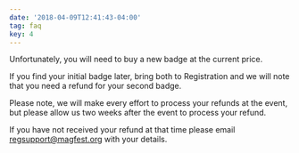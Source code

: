 ```yaml
---
date: '2018-04-09T12:41:43-04:00'
tag: faq
key: 4
---
```

Unfortunately, you will need to buy a new badge at the current price.

If you find your initial badge later, bring both to Registration and we will note that you need a refund for your second badge.

Please note, we will make every effort to process your refunds at the event, but please allow us two weeks after the event to process your refund.

If you have not received your refund at that time please email regsupport@magfest.org with your details.
